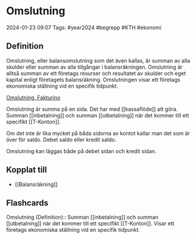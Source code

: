 # Omslutning

2024-01-23 09:07
Tags: #year2024 #begrepp #KTH #ekonomi

## Definition

Omslutning, eller balansomslutning som det även kallas, är summan av alla skulder eller summan av alla tillgångar i balansräkningen. Omslutning är alltså summan av ett företags resurser och resultatet av skulder och eget kapital enligt företagets balansräkning. Omslutningen visar ett företags ekonomiska ställning vid en specifik tidpunkt.

[Omslutning, Fakturino](https://www.fakturino.se/hur-fungerar-det/ordlista/omslutning/)

Omslutning är summa på en sida. Det har med [[kassaflöde]] att göra. Summan [[inbetalning]] och summan [[utbetalning]] när det kommer till ett specifikt [[T-Konton]].

Om det inte är lika mycket på båda sidorna av kontot kallar man det som är över för saldo. Debet saldo eller kredit saldo.

Omslutning kan läggas både på debet sidan och kredit sidan.

## Kopplat till

- [[Balansräkning]]

## Flashcards

Omslutning (Definition):: Summan [[inbetalning]] och summan [[utbetalning]] när det kommer till ett specifikt [[T-Konton]]. Visar ett företags ekonomiska ställning vid en specifik tidpunkt.
<!--SR:!2024-01-25,1,230!2024-01-27,1,210-->
